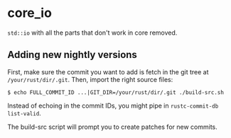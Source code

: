 # core_io

`std::io` with all the parts that don't work in core removed.

## Adding new nightly versions

First, make sure the commit you want to add is fetch in the git tree at
`/your/rust/dir/.git`. Then, import the right source files:

```
$ echo FULL_COMMIT_ID ...|GIT_DIR=/your/rust/dir/.git ./build-src.sh
```

Instead of echoing in the commit IDs, you might pipe in `rustc-commit-db
list-valid`.

The build-src script will prompt you to create patches for new commits.
